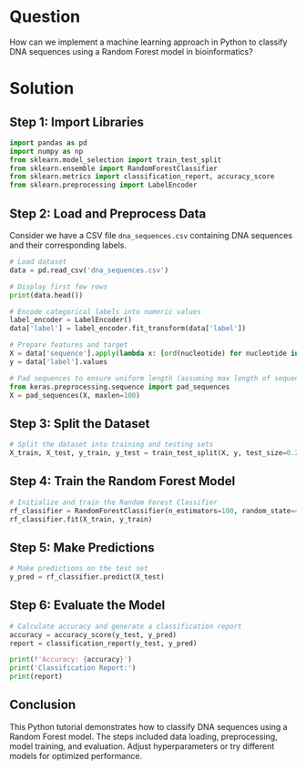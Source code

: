 # Question
How can we implement a machine learning approach in Python to classify DNA sequences using a Random Forest model in bioinformatics?

# Solution

## Step 1: Import Libraries
```python
import pandas as pd
import numpy as np
from sklearn.model_selection import train_test_split
from sklearn.ensemble import RandomForestClassifier
from sklearn.metrics import classification_report, accuracy_score
from sklearn.preprocessing import LabelEncoder
```

## Step 2: Load and Preprocess Data
Consider we have a CSV file `dna_sequences.csv` containing DNA sequences and their corresponding labels.

```python
# Load dataset
data = pd.read_csv('dna_sequences.csv')

# Display first few rows
print(data.head())

# Encode categorical labels into numeric values
label_encoder = LabelEncoder()
data['label'] = label_encoder.fit_transform(data['label'])

# Prepare features and target
X = data['sequence'].apply(lambda x: [ord(nucleotide) for nucleotide in x]).tolist()
y = data['label'].values

# Pad sequences to ensure uniform length (assuming max length of sequence is 100)
from keras.preprocessing.sequence import pad_sequences
X = pad_sequences(X, maxlen=100)
```

## Step 3: Split the Dataset
```python
# Split the dataset into training and testing sets
X_train, X_test, y_train, y_test = train_test_split(X, y, test_size=0.2, random_state=42)
```

## Step 4: Train the Random Forest Model
```python
# Initialize and train the Random Forest Classifier
rf_classifier = RandomForestClassifier(n_estimators=100, random_state=42)
rf_classifier.fit(X_train, y_train)
```

## Step 5: Make Predictions
```python
# Make predictions on the test set
y_pred = rf_classifier.predict(X_test)
```

## Step 6: Evaluate the Model
```python
# Calculate accuracy and generate a classification report
accuracy = accuracy_score(y_test, y_pred)
report = classification_report(y_test, y_pred)

print(f'Accuracy: {accuracy}')
print('Classification Report:')
print(report)
```

## Conclusion
This Python tutorial demonstrates how to classify DNA sequences using a Random Forest model. The steps included data loading, preprocessing, model training, and evaluation. Adjust hyperparameters or try different models for optimized performance.